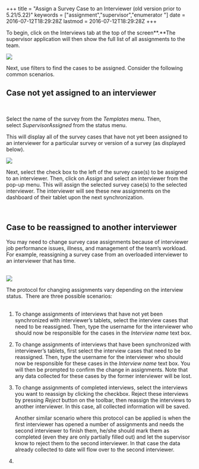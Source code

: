 +++
title = "Assign a Survey Case to an Interviewer (old version prior to 5.21/5.22)"
keywords = ["assignment","supervisor","enumerator "]
date = 2016-07-12T18:29:28Z
lastmod = 2016-07-12T18:29:28Z
+++

To begin, click on the <span class="underline">Interviews tab</span> at
the top of the screen**.**The supervisor application will then show the
full list of all assignments to the team.  
  
  
![](/images/772986.png)  
  
  
Next, use filters to find the cases to be assigned. Consider the
following common scenarios.

  Case not yet assigned to an interviewer
----------------------------------------

 

Select the name of the survey from the *Templates* menu. Then,
select *SupervisorAssigned* from the status menu.  
  
This will display all of the survey cases that have not yet been
assigned to an interviewer for a particular survey or version of a
survey (as displayed below).  
  
![](/images/772987.png)  
  
  
Next, select the check box to the left of the survey case(s) to be
assigned to an interviewer. Then, click on *Assign* and select an
interviewer from the pop-up menu. This will assign the selected survey
case(s) to the selected interviewer. The interviewer will see these new
assignments on the dashboard of their tablet upon the next
synchronization.   
  
 

Case to be reassigned to another interviewer
--------------------------------------------

  
You may need to change survey case assignments because of interviewer
job performance issues, illness, and management of the team’s workload.
For example, reassigning a survey case from an overloaded interviewer to
an interviewer that has time.  
  
   
![](/images/772988.png)  
  
  
The protocol for changing assignments vary depending on the interview
status.  There are three possible scenarios:  
 

1.  To change assignments of interviews that have not yet been
    synchronized with interviewer’s tablets, select the interview cases
    that need to be reassigned. Then, type the username for the
    interviewer who should now be responsible for the cases in the
    *Interview name* text box.
2.  To change assignments of interviews that have been synchronized with
    interviewer’s tablets, first select the interview cases that need to
    be reassigned. Then, type the username for the interviewer who
    should now be responsible for these cases in the *Interview
    name* text box. You will then be prompted to confirm the change in
    assignments. Note that any data collected for these cases by the
    former interviewer will be lost. 
3.  To change assignments of completed interviews, select the interviews
    you want to reassign by clicking the checkbox. Reject these
    interviews by pressing *Reject* button on the toolbar, then reassign
    the interviews to another interviewer. In this case, all collected
    information will be saved.  
      
    Another similar scenario where this protocol can be applied is
    when the first interviewer has opened a number of assignments and
    needs the second interviewer to finish them, he/she should mark them
    as completed (even they are only partially filled out) and let the
    supervisor know to reject them to the second interviewer. In that
    case the data already collected to date will flow over to the second
    interviewer.
4.
